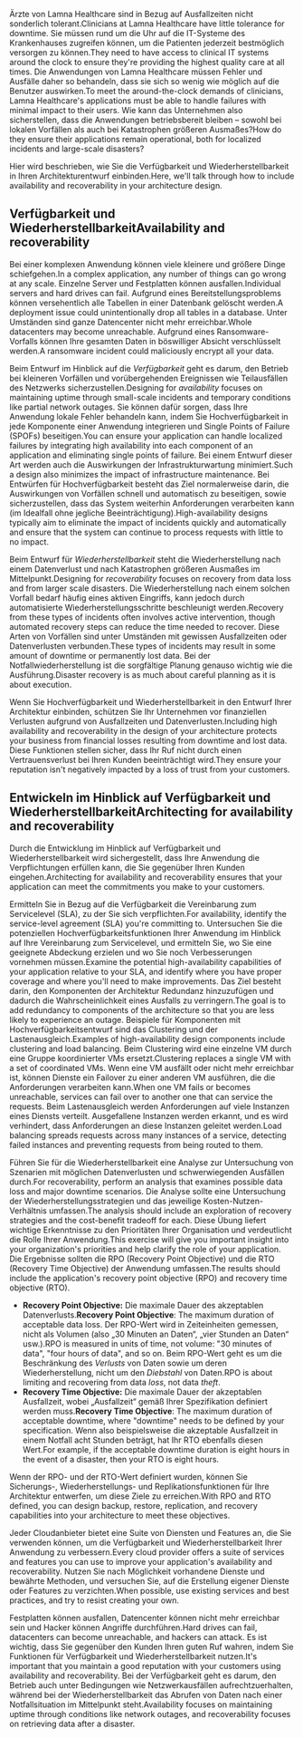 <span data-ttu-id="48ef2-101">Ärzte von Lamna Healthcare sind in Bezug auf Ausfallzeiten nicht sonderlich tolerant.</span><span class="sxs-lookup"><span data-stu-id="48ef2-101">Clinicians at Lamna Healthcare have little tolerance for downtime.</span></span> <span data-ttu-id="48ef2-102">Sie müssen rund um die Uhr auf die IT-Systeme des Krankenhauses zugreifen können, um die Patienten jederzeit bestmöglich versorgen zu können.</span><span class="sxs-lookup"><span data-stu-id="48ef2-102">They need to have access to clinical IT systems around the clock to ensure they're providing the highest quality care at all times.</span></span> <span data-ttu-id="48ef2-103">Die Anwendungen von Lamna Healthcare müssen Fehler und Ausfälle daher so behandeln, dass sie sich so wenig wie möglich auf die Benutzer auswirken.</span><span class="sxs-lookup"><span data-stu-id="48ef2-103">To meet the around-the-clock demands of clinicians, Lamna Healthcare's applications must be able to handle failures with minimal impact to their users.</span></span> <span data-ttu-id="48ef2-104">Wie kann das Unternehmen also sicherstellen, dass die Anwendungen betriebsbereit bleiben – sowohl bei lokalen Vorfällen als auch bei Katastrophen größeren Ausmaßes?</span><span class="sxs-lookup"><span data-stu-id="48ef2-104">How do they ensure their applications remain operational, both for localized incidents and large-scale disasters?</span></span>

<span data-ttu-id="48ef2-105">Hier wird beschrieben, wie Sie die Verfügbarkeit und Wiederherstellbarkeit in Ihren Architekturentwurf einbinden.</span><span class="sxs-lookup"><span data-stu-id="48ef2-105">Here, we'll talk through how to include availability and recoverability in your architecture design.</span></span>

## <a name="availability-and-recoverability"></a><span data-ttu-id="48ef2-106">Verfügbarkeit und Wiederherstellbarkeit</span><span class="sxs-lookup"><span data-stu-id="48ef2-106">Availability and recoverability</span></span>

<span data-ttu-id="48ef2-107">Bei einer komplexen Anwendung können viele kleinere und größere Dinge schiefgehen.</span><span class="sxs-lookup"><span data-stu-id="48ef2-107">In a complex application, any number of things can go wrong at any scale.</span></span> <span data-ttu-id="48ef2-108">Einzelne Server und Festplatten können ausfallen.</span><span class="sxs-lookup"><span data-stu-id="48ef2-108">Individual servers and hard drives can fail.</span></span> <span data-ttu-id="48ef2-109">Aufgrund eines Bereitstellungsproblems können versehentlich alle Tabellen in einer Datenbank gelöscht werden.</span><span class="sxs-lookup"><span data-stu-id="48ef2-109">A deployment issue could unintentionally drop all tables in a database.</span></span> <span data-ttu-id="48ef2-110">Unter Umständen sind ganze Datencenter nicht mehr erreichbar.</span><span class="sxs-lookup"><span data-stu-id="48ef2-110">Whole datacenters may become unreachable.</span></span> <span data-ttu-id="48ef2-111">Aufgrund eines Ransomware-Vorfalls können Ihre gesamten Daten in böswilliger Absicht verschlüsselt werden.</span><span class="sxs-lookup"><span data-stu-id="48ef2-111">A ransomware incident could maliciously encrypt all your data.</span></span>

<span data-ttu-id="48ef2-112">Beim Entwurf im Hinblick auf die *Verfügbarkeit* geht es darum, den Betrieb bei kleineren Vorfällen und vorübergehenden Ereignissen wie Teilausfällen des Netzwerks sicherzustellen.</span><span class="sxs-lookup"><span data-stu-id="48ef2-112">Designing for *availability* focuses on maintaining uptime through small-scale incidents and temporary conditions like partial network outages.</span></span> <span data-ttu-id="48ef2-113">Sie können dafür sorgen, dass Ihre Anwendung lokale Fehler behandeln kann, indem Sie Hochverfügbarkeit in jede Komponente einer Anwendung integrieren und Single Points of Failure (SPOFs) beseitigen.</span><span class="sxs-lookup"><span data-stu-id="48ef2-113">You can ensure your application can handle localized failures by integrating high availability into each component of an application and eliminating single points of failure.</span></span> <span data-ttu-id="48ef2-114">Bei einem Entwurf dieser Art werden auch die Auswirkungen der Infrastrukturwartung minimiert.</span><span class="sxs-lookup"><span data-stu-id="48ef2-114">Such a design also minimizes the impact of infrastructure maintenance.</span></span> <span data-ttu-id="48ef2-115">Bei Entwürfen für Hochverfügbarkeit besteht das Ziel normalerweise darin, die Auswirkungen von Vorfällen schnell und automatisch zu beseitigen, sowie sicherzustellen, dass das System weiterhin Anforderungen verarbeiten kann (im Idealfall ohne jegliche Beeinträchtigung).</span><span class="sxs-lookup"><span data-stu-id="48ef2-115">High-availability designs typically aim to eliminate the impact of incidents quickly and automatically and ensure that the system can continue to process requests with little to no impact.</span></span>

<span data-ttu-id="48ef2-116">Beim Entwurf für *Wiederherstellbarkeit* steht die Wiederherstellung nach einem Datenverlust und nach Katastrophen größeren Ausmaßes im Mittelpunkt.</span><span class="sxs-lookup"><span data-stu-id="48ef2-116">Designing for *recoverability* focuses on recovery from data loss and from larger scale disasters.</span></span> <span data-ttu-id="48ef2-117">Die Wiederherstellung nach einem solchen Vorfall bedarf häufig eines aktiven Eingriffs, kann jedoch durch automatisierte Wiederherstellungsschritte beschleunigt werden.</span><span class="sxs-lookup"><span data-stu-id="48ef2-117">Recovery from these types of incidents often involves active intervention, though automated recovery steps can reduce the time needed to recover.</span></span> <span data-ttu-id="48ef2-118">Diese Arten von Vorfällen sind unter Umständen mit gewissen Ausfallzeiten oder Datenverlusten verbunden.</span><span class="sxs-lookup"><span data-stu-id="48ef2-118">These types of incidents may result in some amount of downtime or permanently lost data.</span></span> <span data-ttu-id="48ef2-119">Bei der Notfallwiederherstellung ist die sorgfältige Planung genauso wichtig wie die Ausführung.</span><span class="sxs-lookup"><span data-stu-id="48ef2-119">Disaster recovery is as much about careful planning as it is about execution.</span></span>

<span data-ttu-id="48ef2-120">Wenn Sie Hochverfügbarkeit und Wiederherstellbarkeit in den Entwurf Ihrer Architektur einbinden, schützen Sie Ihr Unternehmen vor finanziellen Verlusten aufgrund von Ausfallzeiten und Datenverlusten.</span><span class="sxs-lookup"><span data-stu-id="48ef2-120">Including high availability and recoverability in the design of your architecture protects your business from financial losses resulting from downtime and lost data.</span></span> <span data-ttu-id="48ef2-121">Diese Funktionen stellen sicher, dass Ihr Ruf nicht durch einen Vertrauensverlust bei Ihren Kunden beeinträchtigt wird.</span><span class="sxs-lookup"><span data-stu-id="48ef2-121">They ensure your reputation isn't negatively impacted by a loss of trust from your customers.</span></span>

## <a name="architecting-for-availability-and-recoverability"></a><span data-ttu-id="48ef2-122">Entwickeln im Hinblick auf Verfügbarkeit und Wiederherstellbarkeit</span><span class="sxs-lookup"><span data-stu-id="48ef2-122">Architecting for availability and recoverability</span></span>

<span data-ttu-id="48ef2-123">Durch die Entwicklung im Hinblick auf Verfügbarkeit und Wiederherstellbarkeit wird sichergestellt, dass Ihre Anwendung die Verpflichtungen erfüllen kann, die Sie gegenüber Ihren Kunden eingehen.</span><span class="sxs-lookup"><span data-stu-id="48ef2-123">Architecting for availability and recoverability ensures that your application can meet the commitments you make to your customers.</span></span>

<span data-ttu-id="48ef2-124">Ermitteln Sie in Bezug auf die Verfügbarkeit die Vereinbarung zum Servicelevel (SLA), zu der Sie sich verpflichten.</span><span class="sxs-lookup"><span data-stu-id="48ef2-124">For availability, identify the service-level agreement (SLA) you're committing to.</span></span> <span data-ttu-id="48ef2-125">Untersuchen Sie die potenziellen Hochverfügbarkeitsfunktionen Ihrer Anwendung im Hinblick auf Ihre Vereinbarung zum Servicelevel, und ermitteln Sie, wo Sie eine geeignete Abdeckung erzielen und wo Sie noch Verbesserungen vornehmen müssen.</span><span class="sxs-lookup"><span data-stu-id="48ef2-125">Examine the potential high-availability capabilities of your application relative to your SLA, and identify where you have proper coverage and where you'll need to make improvements.</span></span> <span data-ttu-id="48ef2-126">Das Ziel besteht darin, den Komponenten der Architektur Redundanz hinzuzufügen und dadurch die Wahrscheinlichkeit eines Ausfalls zu verringern.</span><span class="sxs-lookup"><span data-stu-id="48ef2-126">The goal is to add redundancy to components of the architecture so that you are less likely to experience an outage.</span></span> <span data-ttu-id="48ef2-127">Beispiele für Komponenten mit Hochverfügbarkeitsentwurf sind das Clustering und der Lastenausgleich.</span><span class="sxs-lookup"><span data-stu-id="48ef2-127">Examples of high-availability design components include clustering and load balancing.</span></span> <span data-ttu-id="48ef2-128">Beim Clustering wird eine einzelne VM durch eine Gruppe koordinierter VMs ersetzt.</span><span class="sxs-lookup"><span data-stu-id="48ef2-128">Clustering replaces a single VM with a set of coordinated VMs.</span></span> <span data-ttu-id="48ef2-129">Wenn eine VM ausfällt oder nicht mehr erreichbar ist, können Dienste ein Failover zu einer anderen VM ausführen, die die Anforderungen verarbeiten kann.</span><span class="sxs-lookup"><span data-stu-id="48ef2-129">When one VM fails or becomes unreachable, services can fail over to another one that can service the requests.</span></span> <span data-ttu-id="48ef2-130">Beim Lastenausgleich werden Anforderungen auf viele Instanzen eines Diensts verteilt. Ausgefallene Instanzen werden erkannt, und es wird verhindert, dass Anforderungen an diese Instanzen geleitet werden.</span><span class="sxs-lookup"><span data-stu-id="48ef2-130">Load balancing spreads requests across many instances of a service, detecting failed instances and preventing requests from being routed to them.</span></span>

<span data-ttu-id="48ef2-131">Führen Sie für die Wiederherstellbarkeit eine Analyse zur Untersuchung von Szenarien mit möglichen Datenverlusten und schwerwiegenden Ausfällen durch.</span><span class="sxs-lookup"><span data-stu-id="48ef2-131">For recoverability, perform an analysis that examines possible data loss and major downtime scenarios.</span></span> <span data-ttu-id="48ef2-132">Die Analyse sollte eine Untersuchung der Wiederherstellungsstrategien und das jeweilige Kosten-Nutzen-Verhältnis umfassen.</span><span class="sxs-lookup"><span data-stu-id="48ef2-132">The analysis should include an exploration of recovery strategies and the cost-benefit tradeoff for each.</span></span> <span data-ttu-id="48ef2-133">Diese Übung liefert wichtige Erkenntnisse zu den Prioritäten Ihrer Organisation und verdeutlicht die Rolle Ihrer Anwendung.</span><span class="sxs-lookup"><span data-stu-id="48ef2-133">This exercise will give you important insight into your organization's priorities and help clarify the role of your application.</span></span> <span data-ttu-id="48ef2-134">Die Ergebnisse sollten die RPO (Recovery Point Objective) und die RTO (Recovery Time Objective) der Anwendung umfassen.</span><span class="sxs-lookup"><span data-stu-id="48ef2-134">The results should include the application's recovery point objective (RPO) and recovery time objective (RTO).</span></span>

* <span data-ttu-id="48ef2-135">**Recovery Point Objective:** Die maximale Dauer des akzeptablen Datenverlusts.</span><span class="sxs-lookup"><span data-stu-id="48ef2-135">**Recovery Point Objective**: The maximum duration of acceptable data loss.</span></span> <span data-ttu-id="48ef2-136">Der RPO-Wert wird in Zeiteinheiten gemessen, nicht als Volumen (also „30 Minuten an Daten“, „vier Stunden an Daten“ usw.).</span><span class="sxs-lookup"><span data-stu-id="48ef2-136">RPO is measured in units of time, not volume: "30 minutes of data", "four hours of data", and so on.</span></span> <span data-ttu-id="48ef2-137">Beim RPO-Wert geht es um die Beschränkung des *Verlusts* von Daten sowie um deren Wiederherstellung, nicht um den *Diebstahl* von Daten.</span><span class="sxs-lookup"><span data-stu-id="48ef2-137">RPO is about limiting and recovering from data *loss*, not data *theft*.</span></span>
* <span data-ttu-id="48ef2-138">**Recovery Time Objective:** Die maximale Dauer der akzeptablen Ausfallzeit, wobei „Ausfallzeit“ gemäß Ihrer Spezifikation definiert werden muss.</span><span class="sxs-lookup"><span data-stu-id="48ef2-138">**Recovery Time Objective**: The maximum duration of acceptable downtime, where "downtime" needs to be defined by your specification.</span></span> <span data-ttu-id="48ef2-139">Wenn also beispielsweise die akzeptable Ausfallzeit in einem Notfall acht Stunden beträgt, hat Ihr RTO ebenfalls diesen Wert.</span><span class="sxs-lookup"><span data-stu-id="48ef2-139">For example, if the acceptable downtime duration is eight hours in the event of a disaster, then your RTO is eight hours.</span></span>

<span data-ttu-id="48ef2-140">Wenn der RPO- und der RTO-Wert definiert wurden, können Sie Sicherungs-, Wiederherstellungs- und Replikationsfunktionen für Ihre Architektur entwerfen, um diese Ziele zu erreichen.</span><span class="sxs-lookup"><span data-stu-id="48ef2-140">With RPO and RTO defined, you can design backup, restore, replication, and recovery capabilities into your architecture to meet these objectives.</span></span>

<span data-ttu-id="48ef2-141">Jeder Cloudanbieter bietet eine Suite von Diensten und Features an, die Sie verwenden können, um die Verfügbarkeit und Wiederherstellbarkeit Ihrer Anwendung zu verbessern.</span><span class="sxs-lookup"><span data-stu-id="48ef2-141">Every cloud provider offers a suite of services and features you can use to improve your application's availability and recoverability.</span></span> <span data-ttu-id="48ef2-142">Nutzen Sie nach Möglichkeit vorhandene Dienste und bewährte Methoden, und versuchen Sie, auf die Erstellung eigener Dienste oder Features zu verzichten.</span><span class="sxs-lookup"><span data-stu-id="48ef2-142">When possible, use existing services and best practices, and try to resist creating your own.</span></span>

<span data-ttu-id="48ef2-143">Festplatten können ausfallen, Datencenter können nicht mehr erreichbar sein und Hacker können Angriffe durchführen.</span><span class="sxs-lookup"><span data-stu-id="48ef2-143">Hard drives can fail, datacenters can become unreachable, and hackers can attack.</span></span> <span data-ttu-id="48ef2-144">Es ist wichtig, dass Sie gegenüber den Kunden Ihren guten Ruf wahren, indem Sie Funktionen für Verfügbarkeit und Wiederherstellbarkeit nutzen.</span><span class="sxs-lookup"><span data-stu-id="48ef2-144">It's important that you maintain a good reputation with your customers using availability and recoverability.</span></span> <span data-ttu-id="48ef2-145">Bei der Verfügbarkeit geht es darum, den Betrieb auch unter Bedingungen wie Netzwerkausfällen aufrechtzuerhalten, während bei der Wiederherstellbarkeit das Abrufen von Daten nach einer Notfallsituation im Mittelpunkt steht.</span><span class="sxs-lookup"><span data-stu-id="48ef2-145">Availability focuses on maintaining uptime through conditions like network outages, and recoverability focuses on retrieving data after a disaster.</span></span>
